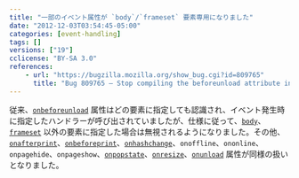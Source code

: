 ```yaml
---
title: "一部のイベント属性が `body`/`frameset` 要素専用になりました"
date: "2012-12-03T03:54:45-05:00"
categories: [event-handling]
tags: []
versions: ["19"]
cclicense: "BY-SA 3.0"
references:
    - url: "https://bugzilla.mozilla.org/show_bug.cgi?id=809765"
      title: "Bug 809765 – Stop compiling the beforeunload attribute into an event handler on elements other than <body> and <frameset>"
---
```

従来、[`onbeforeunload`](https://developer.mozilla.org/ja/docs/DOM/window.onbeforeunload) 属性はどの要素に指定しても認識され、イベント発生時に指定したハンドラーが呼び出されていましたが、仕様に従って、[`body`](https://developer.mozilla.org/ja/docs/HTML/Element/body)、[`frameset`](https://developer.mozilla.org/ja/docs/HTML/Element/frameset) 以外の要素に指定した場合は無視されるようになりました。その他、[`onafterprint`](https://developer.mozilla.org/ja/docs/DOM/window.onafterprint)、[`onbeforeprint`](https://developer.mozilla.org/ja/docs/DOM/window.onbeforeprint)、[`onhashchange`](https://developer.mozilla.org/ja/docs/DOM/window.onhashchange)、`onoffline`、`ononline`、`onpagehide`、`onpageshow`、[`onpopstate`](https://developer.mozilla.org/ja/docs/DOM/window.onpopstate)、[`onresize`](https://developer.mozilla.org/ja/docs/DOM/window.onresize)、[`onunload`](https://developer.mozilla.org/ja/docs/DOM/window.onunload) 属性が同様の扱いとなりました。
